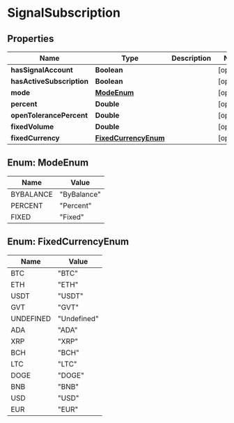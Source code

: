 
# SignalSubscription

## Properties
Name | Type | Description | Notes
------------ | ------------- | ------------- | -------------
**hasSignalAccount** | **Boolean** |  |  [optional]
**hasActiveSubscription** | **Boolean** |  |  [optional]
**mode** | [**ModeEnum**](#ModeEnum) |  |  [optional]
**percent** | **Double** |  |  [optional]
**openTolerancePercent** | **Double** |  |  [optional]
**fixedVolume** | **Double** |  |  [optional]
**fixedCurrency** | [**FixedCurrencyEnum**](#FixedCurrencyEnum) |  |  [optional]


<a name="ModeEnum"></a>
## Enum: ModeEnum
Name | Value
---- | -----
BYBALANCE | &quot;ByBalance&quot;
PERCENT | &quot;Percent&quot;
FIXED | &quot;Fixed&quot;


<a name="FixedCurrencyEnum"></a>
## Enum: FixedCurrencyEnum
Name | Value
---- | -----
BTC | &quot;BTC&quot;
ETH | &quot;ETH&quot;
USDT | &quot;USDT&quot;
GVT | &quot;GVT&quot;
UNDEFINED | &quot;Undefined&quot;
ADA | &quot;ADA&quot;
XRP | &quot;XRP&quot;
BCH | &quot;BCH&quot;
LTC | &quot;LTC&quot;
DOGE | &quot;DOGE&quot;
BNB | &quot;BNB&quot;
USD | &quot;USD&quot;
EUR | &quot;EUR&quot;



